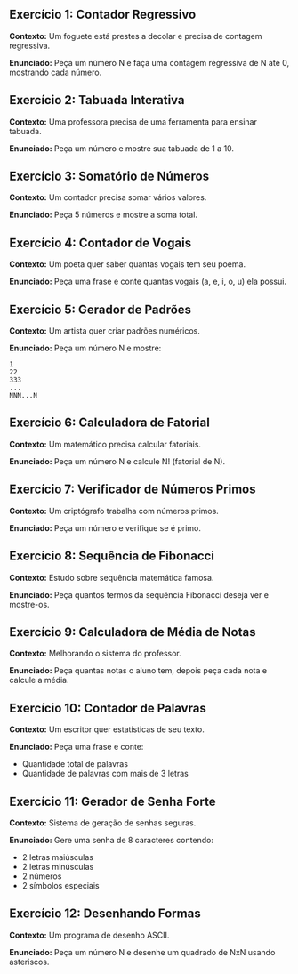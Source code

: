 ## Exercício 1: Contador Regressivo
**Contexto:** Um foguete está prestes a decolar e precisa de contagem regressiva.

**Enunciado:** Peça um número N e faça uma contagem regressiva de N até 0, mostrando cada número.

## Exercício 2: Tabuada Interativa
**Contexto:** Uma professora precisa de uma ferramenta para ensinar tabuada.

**Enunciado:** Peça um número e mostre sua tabuada de 1 a 10.

## Exercício 3: Somatório de Números
**Contexto:** Um contador precisa somar vários valores.

**Enunciado:** Peça 5 números e mostre a soma total.

## Exercício 4: Contador de Vogais
**Contexto:** Um poeta quer saber quantas vogais tem seu poema.

**Enunciado:** Peça uma frase e conte quantas vogais (a, e, i, o, u) ela possui.

## Exercício 5: Gerador de Padrões
**Contexto:** Um artista quer criar padrões numéricos.

**Enunciado:** Peça um número N e mostre:
```
1
22
333
...
NNN...N
```

## Exercício 6: Calculadora de Fatorial
**Contexto:** Um matemático precisa calcular fatoriais.

**Enunciado:** Peça um número N e calcule N! (fatorial de N).

## Exercício 7: Verificador de Números Primos
**Contexto:** Um criptógrafo trabalha com números primos.

**Enunciado:** Peça um número e verifique se é primo.

## Exercício 8: Sequência de Fibonacci
**Contexto:** Estudo sobre sequência matemática famosa.

**Enunciado:** Peça quantos termos da sequência Fibonacci deseja ver e mostre-os.

## Exercício 9: Calculadora de Média de Notas
**Contexto:** Melhorando o sistema do professor.

**Enunciado:** Peça quantas notas o aluno tem, depois peça cada nota e calcule a média.

## Exercício 10: Contador de Palavras
**Contexto:** Um escritor quer estatísticas de seu texto.

**Enunciado:** Peça uma frase e conte:
- Quantidade total de palavras
- Quantidade de palavras com mais de 3 letras

## Exercício 11: Gerador de Senha Forte
**Contexto:** Sistema de geração de senhas seguras.

**Enunciado:** Gere uma senha de 8 caracteres contendo:
- 2 letras maiúsculas
- 2 letras minúsculas  
- 2 números
- 2 símbolos especiais

## Exercício 12: Desenhando Formas
**Contexto:** Um programa de desenho ASCII.

**Enunciado:** Peça um número N e desenhe um quadrado de NxN usando asteriscos.
